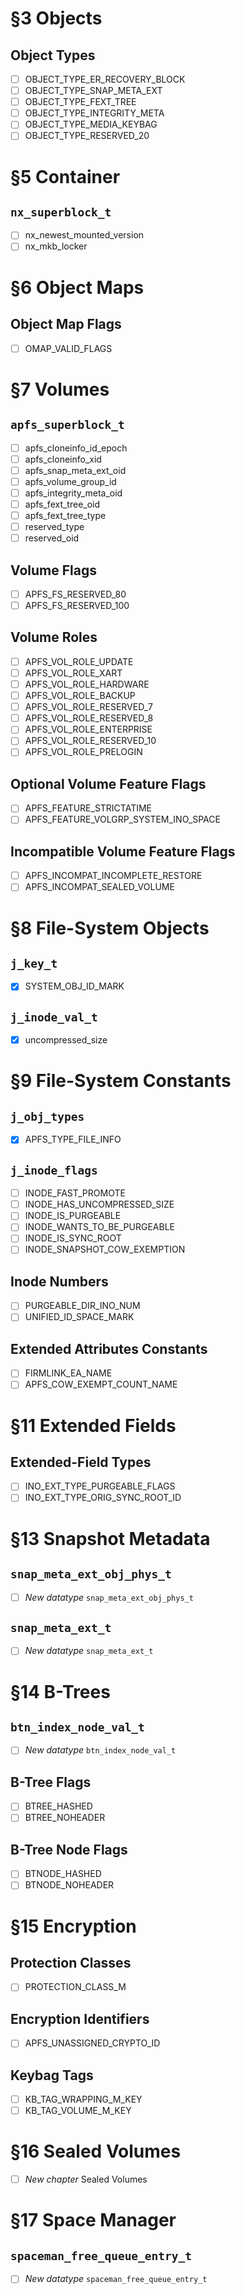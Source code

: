 # §3 Objects

  ## Object Types

  - [ ] OBJECT_TYPE_ER_RECOVERY_BLOCK
  - [ ] OBJECT_TYPE_SNAP_META_EXT
  - [ ] OBJECT_TYPE_FEXT_TREE
  - [ ] OBJECT_TYPE_INTEGRITY_META
  - [ ] OBJECT_TYPE_MEDIA_KEYBAG
  - [ ] OBJECT_TYPE_RESERVED_20

# §5 Container

  ## `nx_superblock_t`

  - [ ] nx_newest_mounted_version
  - [ ] nx_mkb_locker

# §6 Object Maps

  ## Object Map Flags

  - [ ] OMAP_VALID_FLAGS

# §7 Volumes

  ## `apfs_superblock_t`

  - [ ] apfs_cloneinfo_id_epoch
  - [ ] apfs_cloneinfo_xid
  - [ ] apfs_snap_meta_ext_oid
  - [ ] apfs_volume_group_id
  - [ ] apfs_integrity_meta_oid
  - [ ] apfs_fext_tree_oid
  - [ ] apfs_fext_tree_type
  - [ ] reserved_type
  - [ ] reserved_oid

  ## Volume Flags

  - [ ] APFS_FS_RESERVED_80
  - [ ] APFS_FS_RESERVED_100

  ## Volume Roles

  - [ ] APFS_VOL_ROLE_UPDATE
  - [ ] APFS_VOL_ROLE_XART
  - [ ] APFS_VOL_ROLE_HARDWARE
  - [ ] APFS_VOL_ROLE_BACKUP
  - [ ] APFS_VOL_ROLE_RESERVED_7
  - [ ] APFS_VOL_ROLE_RESERVED_8
  - [ ] APFS_VOL_ROLE_ENTERPRISE
  - [ ] APFS_VOL_ROLE_RESERVED_10
  - [ ] APFS_VOL_ROLE_PRELOGIN

  ## Optional Volume Feature Flags

  - [ ] APFS_FEATURE_STRICTATIME
  - [ ] APFS_FEATURE_VOLGRP_SYSTEM_INO_SPACE

  ## Incompatible Volume Feature Flags

  - [ ] APFS_INCOMPAT_INCOMPLETE_RESTORE
  - [ ] APFS_INCOMPAT_SEALED_VOLUME

# §8 File-System Objects

  ## `j_key_t`

  - [x] SYSTEM_OBJ_ID_MARK

  ## `j_inode_val_t`

  - [x] uncompressed_size

# §9 File-System Constants

  ## `j_obj_types`

  - [x] APFS_TYPE_FILE_INFO
  
  ## `j_inode_flags`

  - [ ] INODE_FAST_PROMOTE
  - [ ] INODE_HAS_UNCOMPRESSED_SIZE
  - [ ] INODE_IS_PURGEABLE
  - [ ] INODE_WANTS_TO_BE_PURGEABLE
  - [ ] INODE_IS_SYNC_ROOT
  - [ ] INODE_SNAPSHOT_COW_EXEMPTION

  ## Inode Numbers

  - [ ] PURGEABLE_DIR_INO_NUM
  - [ ] UNIFIED_ID_SPACE_MARK
  
  ## Extended Attributes Constants

  - [ ] FIRMLINK_EA_NAME
  - [ ] APFS_COW_EXEMPT_COUNT_NAME

# §11 Extended Fields

  ## Extended-Field Types

  - [ ] INO_EXT_TYPE_PURGEABLE_FLAGS
  - [ ] INO_EXT_TYPE_ORIG_SYNC_ROOT_ID

# §13 Snapshot Metadata

  ## `snap_meta_ext_obj_phys_t`

  - [ ] *New datatype* `snap_meta_ext_obj_phys_t`

  ## `snap_meta_ext_t`

  - [ ] *New datatype* `snap_meta_ext_t`

# §14 B-Trees

  ## `btn_index_node_val_t`

  - [ ] *New datatype* `btn_index_node_val_t`

  ## B-Tree Flags

  - [ ] BTREE_HASHED
  - [ ] BTREE_NOHEADER

  ## B-Tree Node Flags

  - [ ] BTNODE_HASHED
  - [ ] BTNODE_NOHEADER

# §15 Encryption

  ## Protection Classes

  - [ ] PROTECTION_CLASS_M

  ## Encryption Identifiers

  - [ ] APFS_UNASSIGNED_CRYPTO_ID

  ## Keybag Tags

  - [ ] KB_TAG_WRAPPING_M_KEY
  - [ ] KB_TAG_VOLUME_M_KEY

# §16 Sealed Volumes

- [ ] *New chapter* Sealed Volumes

# §17 Space Manager

  ## `spaceman_free_queue_entry_t`

  - [ ] *New datatype* `spaceman_free_queue_entry_t`
